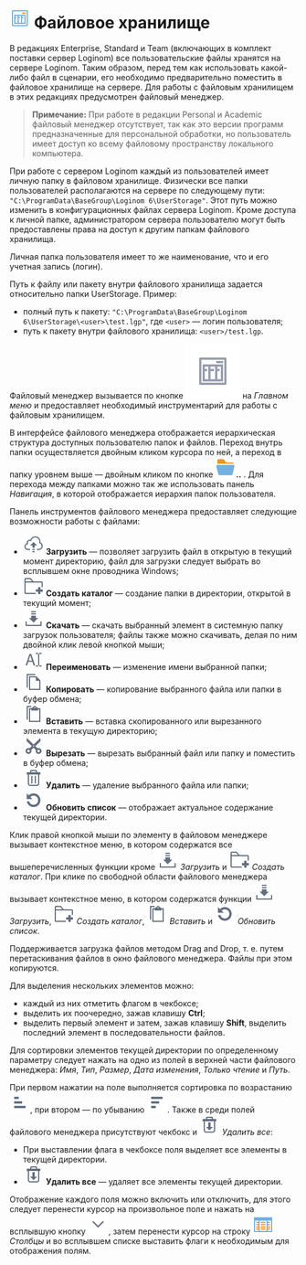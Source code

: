# ![](./images/icons/system_object_18/filestorage_default.svg) Файловое хранилище

В редакциях Enterprise, Standard и Team (включающих в комплект поставки сервер Loginom) все пользовательские файлы хранятся на сервере Loginom. Таким образом, перед тем как использовать какой-либо файл в сценарии, его необходимо предварительно поместить в файловое хранилище на сервере. Для работы с файловым хранилищем в этих редакциях предусмотрен файловый менеджер.

> **Примечание:** При работе в редакции Personal и Academic файловый менеджер отсутствует, так как это версии программ предназначенные для персональной обработки, но пользователь имеет доступ ко всему файловому пространству локального компьютера.

При работе с сервером Loginom каждый из пользователей имеет личную папку в файловом хранилище. Физически все папки пользователей располагаются на сервере по следующему пути: `"C:\ProgramData\BaseGroup\Loginom 6\UserStorage"`. Этот путь можно изменить в конфигурационных файлах сервера Loginom. Кроме доступа к личной папке, администратором сервера пользователю могут быть предоставлены права на доступ к другим папкам файлового хранилища.

Личная папка пользователя имеет то же наименование, что и его учетная запись (логин).

Путь к файлу или пакету внутри файлового хранилища задается относительно папки UserStorage. Пример:

* полный путь к пакету: `"C:\ProgramData\BaseGroup\Loginom 6\UserStorage\<user>\test.lgp"`, где `<user>` — логин пользователя;
* путь к пакету внутри файлового хранилища: `<user>/test.lgp`.

Файловый менеджер вызывается по кнопке ![](./images/icons/system_toolbar_48x48/filestorage_default.svg) на *Главном меню* и предоставляет необходимый инструментарий для работы с файловым хранилищем.

В интерфейсе файлового менеджера отображается иерархическая структура доступных пользователю папок и файлов. Переход внутрь папки осуществляется двойным кликом курсора по ней, а переход в папку уровнем выше — двойным кликом по кнопке ![](./images/icons/main-menu/open-folder_default.svg)**..** . Для перехода между папками можно так же использовать панель *Навигация*, в которой отображается иерархия папок пользователя.

Панель инструментов файлового менеджера предоставляет следующие возможности работы с файлами:

* ![](./images/icons/toolbar-controls/publish_default.svg) **Загрузить** — позволяет загрузить файл в открытую в текущий момент директорию, файл для загрузки следует выбрать во всплывшем окне проводника Windows;
* ![](./images/icons/toolbar-controls/add-folder_default.svg) **Создать каталог** — создание папки в директории, открытой в текущий момент;
* ![](./images/icons/toolbar-controls/download_default.svg) **Скачать** — скачать выбранный элемент в системную папку загрузок пользователя; файлы также можно скачивать, делая по ним двойной клик левой кнопкой мыши;
* ![](./images/icons/toolbar-controls/rename_default.svg) **Переименовать** — изменение имени выбранной папки;
* ![](./images/icons/toolbar-controls/copy_default.svg) **Копировать** — копирование выбранного файла или папки в буфер обмена;
* ![](./images/icons/toolbar-controls/paste_default.svg) **Вставить** — вставка скопированного или вырезанного элемента в текущую директорию;
* ![](./images/icons/toolbar-controls/cut_default.svg) **Вырезать** — вырезать выбранный файл или папку и поместить в буфер обмена;
* ![](./images/icons/toolbar-controls/delete_default.svg) **Удалить** — удаление выбранного файла или папки;
* ![](./images/icons/toolbar-controls/refresh_default.svg) **Обновить список** — отображает актуальное содержание текущей директории.

Клик правой кнопкой мыши по элементу в файловом менеджере вызывает контекстное меню, в котором содержатся все вышеперечисленных функции кроме ![](./images/icons/toolbar-controls/download_default.svg) *Загрузить* и ![](./images/icons/toolbar-controls/add-folder_default.svg) *Создать каталог*. При клике по свободной области файлового менеджера вызывает контекстное меню, в котором содержатся функции ![](./images/icons/toolbar-controls/download_default.svg) *Загрузить*, ![](./images/icons/toolbar-controls/add-folder_default.svg) *Создать каталог*, ![](./images/icons/toolbar-controls/paste_default.svg) *Вставить* и ![](./images/icons/toolbar-controls/refresh_default.svg) *Обновить список*.

Поддерживается загрузка файлов методом Drag and Drop, т. е. путем перетаскивания файлов в окно файлового менеджера. Файлы при этом копируются.

Для выделения нескольких элементов можно:

* каждый из них отметить флагом в чекбоксе;
* выделить их поочередно, зажав клавишу **Ctrl**;
* выделить первый элемент и затем, зажав клавишу **Shift**, выделить последний элемент в последовательности файлов.

Для сортировки элементов текущей директории по определенному параметру следует нажать на одно из полей в верхней части файлового менеджера: *Имя*, *Тип*, *Размер*, *Дата изменения*, *Только чтение* и *Путь*.

При первом нажатии на поле выполняется сортировка по возрастанию ![](./images/icons/toolbar-controls/low-to-hight_default.svg), при втором — по убыванию ![](./images/icons/toolbar-controls/hight-to-low_default.svg). Также в среди полей файлового менеджера присутствуют чекбокс и ![](./images/icons/toolbar-controls/delete-all_default.svg) *Удалить все*:

* При выставлении флага в чекбоксе поля выделяет все элементы в текущей директории.
* ![](./images/icons/toolbar-controls/delete-all_default.svg) **Удалить все** — удаляет все элементы текущей директории.

Отображение каждого поля можно включить или отключить, для этого следует перенести курсор на произвольное поле и нажать на всплывшую кнопку ![](./images/icons/toolbar-controls/down_default.svg), затем перенести курсор на строку ![](./images/icons/grid/columns.svg) *Столбцы* и во всплывшем списке выставить флаги к необходимым для отображения полям. 